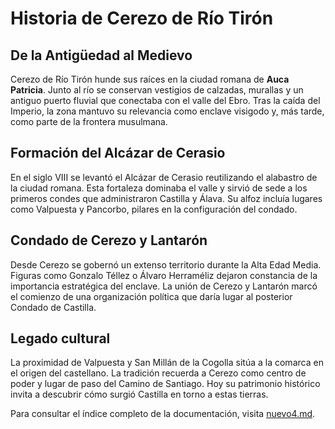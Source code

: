 # Historia de Cerezo de Río Tirón

## De la Antigüedad al Medievo
Cerezo de Río Tirón hunde sus raíces en la ciudad romana de **Auca Patricia**. Junto al río se conservan vestigios de calzadas, murallas y un antiguo puerto fluvial que conectaba con el valle del Ebro. Tras la caída del Imperio, la zona mantuvo su relevancia como enclave visigodo y, más tarde, como parte de la frontera musulmana.

## Formación del Alcázar de Cerasio
En el siglo VIII se levantó el Alcázar de Cerasio reutilizando el alabastro de la ciudad romana. Esta fortaleza dominaba el valle y sirvió de sede a los primeros condes que administraron Castilla y Álava. Su alfoz incluía lugares como Valpuesta y Pancorbo, pilares en la configuración del condado.

## Condado de Cerezo y Lantarón
Desde Cerezo se gobernó un extenso territorio durante la Alta Edad Media. Figuras como Gonzalo Téllez o Álvaro Herraméliz dejaron constancia de la importancia estratégica del enclave. La unión de Cerezo y Lantarón marcó el comienzo de una organización política que daría lugar al posterior Condado de Castilla.

## Legado cultural
La proximidad de Valpuesta y San Millán de la Cogolla sitúa a la comarca en el origen del castellano. La tradición recuerda a Cerezo como centro de poder y lugar de paso del Camino de Santiago. Hoy su patrimonio histórico invita a descubrir cómo surgió Castilla en torno a estas tierras.

Para consultar el índice completo de la documentación, visita [nuevo4.md](../nuevo4.md).

